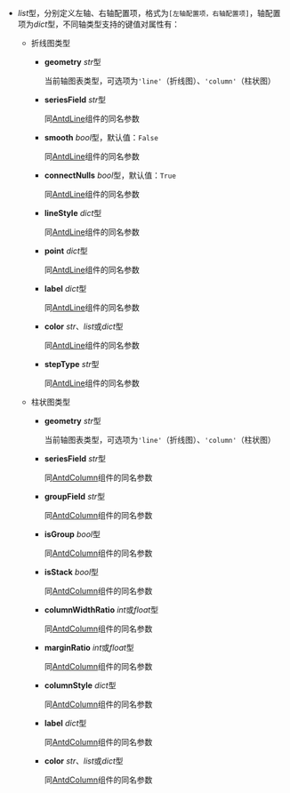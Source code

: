 - **<placeholder>** 

  *list*型，分别定义左轴、右轴配置项，格式为`[左轴配置项，右轴配置项]`，轴配置项为*dict*型，不同轴类型支持的键值对属性有：

  - 折线图类型

    - **geometry** *str*型

      当前轴图表类型，可选项为`'line'`（折线图）、`'column'`（柱状图）

    - **seriesField** *str*型

      同[AntdLine](/AntdLine)组件的同名参数

    - **smooth** *bool*型，默认值：`False`

      同[AntdLine](/AntdLine)组件的同名参数

    - **connectNulls** *bool*型，默认值：`True`

      同[AntdLine](/AntdLine)组件的同名参数

    - **lineStyle** *dict*型

      同[AntdLine](/AntdLine)组件的同名参数

    - **point** *dict*型

      同[AntdLine](/AntdLine)组件的同名参数

    - **label** *dict*型

      同[AntdLine](/AntdLine)组件的同名参数

    - **color** *str*、*list*或*dict*型

      同[AntdLine](/AntdLine)组件的同名参数

    - **stepType** *str*型

      同[AntdLine](/AntdLine)组件的同名参数

  - 柱状图类型

    - **geometry** *str*型

      当前轴图表类型，可选项为`'line'`（折线图）、`'column'`（柱状图）

    - **seriesField** *str*型

      同[AntdColumn](/AntdColumn)组件的同名参数

    - **groupField** *str*型

      同[AntdColumn](/AntdColumn)组件的同名参数

    - **isGroup** *bool*型

      同[AntdColumn](/AntdColumn)组件的同名参数

    - **isStack** *bool*型

      同[AntdColumn](/AntdColumn)组件的同名参数

    - **columnWidthRatio** *int*或*float*型

      同[AntdColumn](/AntdColumn)组件的同名参数

    - **marginRatio** *int*或*float*型

      同[AntdColumn](/AntdColumn)组件的同名参数

    - **columnStyle** *dict*型

      同[AntdColumn](/AntdColumn)组件的同名参数

    - **label** *dict*型

      同[AntdColumn](/AntdColumn)组件的同名参数
  
    - **color** *str*、*list*或*dict*型

      同[AntdColumn](/AntdColumn)组件的同名参数
